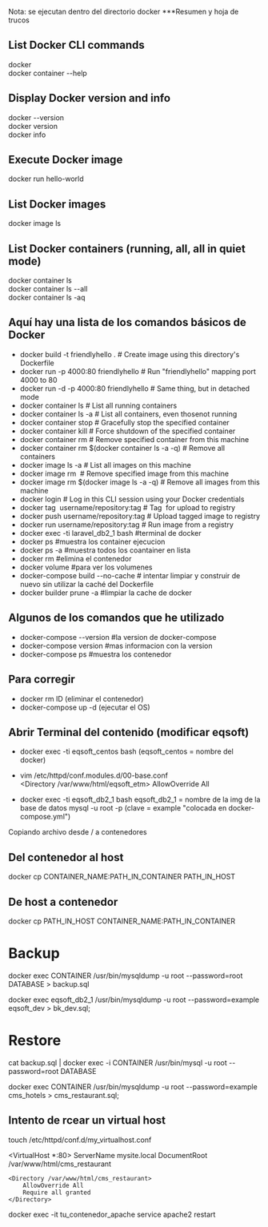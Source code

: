 Nota: se ejecutan dentro del directorio docker
***Resumen y hoja de trucos

## List Docker CLI commands
docker  
docker container --help  

## Display Docker version and info
docker --version  
docker version  
docker info  

## Execute Docker image
docker run hello-world  

## List Docker images
docker image ls  

## List Docker containers (running, all, all in quiet mode)
docker container ls  
docker container ls --all  
docker container ls -aq  


## Aquí hay una lista de los comandos básicos de Docker

- docker build -t friendlyhello .  		# Create image using this directory's Dockerfile  
- docker run -p 4000:80 friendlyhello  	# Run "friendlyhello" mapping port 4000 to 80  
- docker run -d -p 4000:80 friendlyhello  # Same thing, but in detached mode  
- docker container ls                     # List all running containers  
- docker container ls -a             		# List all containers, even thosenot running  
- docker container stop <hash>           	# Gracefully stop the specified container  
- docker container kill <hash>         	# Force shutdown of the specified container  
- docker container rm <hash>        		# Remove specified container from this machine  
- docker container rm $(docker container ls -a -q)	# Remove all containers  
- docker image ls -a                  			  	# List all images on this machine  
- docker image rm <image id>            	# Remove specified image from this machine  
- docker image rm $(docker image ls -a -q)   		# Remove all images from this machine  
- docker login             		# Log in this CLI session using your Docker credentials
- docker tag <image> username/repository:tag  	# Tag <image> for upload to registry
- docker push username/repository:tag      		# Upload tagged image to registry
- docker run username/repository:tag   			# Run image from a registry
- docker exec -ti laravel_db2_1 bash				#terminal de docker
- docker ps 								#muestra los container ejecucion
- docker ps -a 							#muestra todos los coantainer en lista
- docker rm 								#elimina el contenedor
- docker volume 							#para ver los volumenes
- docker-compose build --no-cache           # intentar limpiar y construir de nuevo sin utilizar la caché del Dockerfile
- docker builder prune -a                      #limpiar la cache de docker

## Algunos de los comandos que he utilizado

- docker-compose --version 				#la version de docker-compose
- docker-compose version 					#mas informacion con la version
- docker-compose ps 						#muestra los contenedor

## Para corregir
- docker rm ID					(eliminar el contenedor)
- docker-compose up -d 			(ejecutar el OS)

## Abrir Terminal del contenido (modificar eqsoft)

- docker exec -ti eqsoft_centos bash     (eqsoft_centos = nombre del docker)
- vim /etc/httpd/conf.modules.d/00-base.conf  
	<Directory /var/www/html/eqsoft_etm>
	    AllowOverride All
	</Directory>


- docker exec -ti eqsoft_db2_1 bash		eqsoft_db2_1 = nombre de la img de la base de datos
	mysql -u root -p
				(clave = example "colocada en docker-compose.yml")

Copiando archivo desde / a contenedores

## Del contenedor al host
docker cp CONTAINER_NAME:PATH_IN_CONTAINER PATH_IN_HOST

## De host a contenedor
docker cp PATH_IN_HOST CONTAINER_NAME:PATH_IN_CONTAINER


# Backup
docker exec CONTAINER /usr/bin/mysqldump -u root --password=root DATABASE > backup.sql

docker exec eqsoft_db2_1 /usr/bin/mysqldump -u root --password=example eqsoft_dev > bk_dev.sql;

# Restore
cat backup.sql | docker exec -i CONTAINER /usr/bin/mysql -u root --password=root DATABASE

docker exec CONTAINER /usr/bin/mysqldump -u root --password=example cms_hotels > cms_restaurant.sql;

## Intento de rcear un virtual host
touch /etc/httpd/conf.d/my_virtualhost.conf

<VirtualHost *:80>
    ServerName mysite.local
    DocumentRoot /var/www/html/cms_restaurant

    <Directory /var/www/html/cms_restaurant>
        AllowOverride All
        Require all granted
    </Directory>
</VirtualHost>


docker exec -it tu_contenedor_apache service apache2 restart
